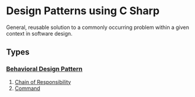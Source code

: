 ﻿# Design Patterns using C Sharp

General, reusable solution to a commonly occurring problem within a given context in software design.

## Types

### [Behavioral Design Pattern](Behavioral)
1. [Chain of Responsibility](Behavioral/ChainOfResponsibility)
2. [Command](Behavioral/Command)